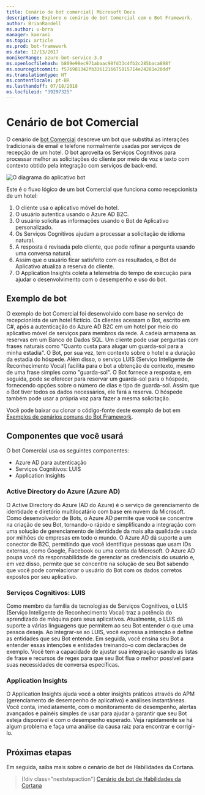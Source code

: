 ```yaml
---
title: Cenário de bot comercial| Microsoft Docs
description: Explore o cenário de bot Comercial com o Bot Framework.
author: BrianRandell
ms.author: v-brra
manager: kamrani
ms.topic: article
ms.prod: bot-framework
ms.date: 12/13/2017
monikerRange: azure-bot-service-3.0
ms.openlocfilehash: b809e98ec971abaac98fd33c4fb2c285baca898f
ms.sourcegitcommit: f576981342fb3361216675815714e24281e20ddf
ms.translationtype: HT
ms.contentlocale: pt-BR
ms.lasthandoff: 07/18/2018
ms.locfileid: "39297325"
---
```

# <a name="commerce-bot-scenario"></a>Cenário de bot Comercial
O cenário de [bot Comercial](bot-service-scenario-commerce.md) descreve um bot que substitui as interações tradicionais de email e telefone normalmente usadas por serviços de recepção de um hotel. O bot aproveita os Serviços Cognitivos para processar melhor as solicitações do cliente por meio de voz e texto com contexto obtido pela integração com serviços de back-end.

![O diagrama do aplicativo bot](~/media/scenarios/bot-service-scenario-commerce-bot.png)

Este é o fluxo lógico de um bot Comercial que funciona como recepcionista de um hotel:

1. O cliente usa o aplicativo móvel do hotel.
2. O usuário autentica usando o Azure AD B2C.
3. O usuário solicita as informações usando o Bot de Aplicativo personalizado. 
4. Os Serviços Cognitivos ajudam a processar a solicitação de idioma natural.
5. A resposta é revisada pelo cliente, que pode refinar a pergunta usando uma conversa natural.
6. Assim que o usuário ficar satisfeito com os resultados, o Bot de Aplicativo atualiza a reserva do cliente.
7. O Application Insights coleta a telemetria do tempo de execução para ajudar o desenvolvimento com o desempenho e uso do bot.

## <a name="sample-bot"></a>Exemplo de bot
O exemplo de bot Comercial foi desenvolvido com base no serviço de recepcionista de um hotel fictício. Os clientes acessam o Bot, escrito em C#, após a autenticação do Azure AD B2C em um hotel por meio do aplicativo móvel de serviços para membros da rede. A cadeia armazena as reservas em um Banco de Dados SQL. Um cliente pode usar perguntas com frases naturais como "Quanto custa para alugar um guarda-sol para a minha estadia". O Bot, por sua vez, tem contexto sobre o hotel e a duração da estadia do hóspede. Além disso, o serviço LUIS (Serviço Inteligente de Reconhecimento Vocal) facilita para o bot a obtenção de contexto, mesmo de uma frase simples como "guarda-sol". O Bot fornece a resposta e, em seguida, pode se oferecer para reservar um guarda-sol para o hóspede, fornecendo opções sobre o número de dias e tipo de guarda-sol. Assim que o Bot tiver todos os dados necessários, ele fará a reserva. O hóspede também pode usar a própria voz para fazer a mesma solicitação.

Você pode baixar ou clonar o código-fonte deste exemplo de bot em [Exemplos de cenários comuns do Bot Framework](https://aka.ms/bot/scenarios).

## <a name="components-youll-use"></a>Componentes que você usará
O bot Comercial usa os seguintes componentes:
-   Azure AD para autenticação
-   Serviços Cognitivos: LUIS
-   Application Insights

### <a name="azure-active-directory-azure-ad"></a>Active Directory do Azure (Azure AD)
O Active Directory do Azure (AD do Azure) é o serviço de gerenciamento de identidade e diretório multilocatário com base em nuvem da Microsoft. Como desenvolvedor de Bots, o Azure AD permite que você se concentre na criação de seu Bot, tornando-o rápido e simplificando a integração com uma solução de gerenciamento de identidade da mais alta qualidade usada por milhões de empresas em todo o mundo. O Azure AD dá suporte a um conector de B2C, permitindo que você identifique pessoas que usam IDs externas, como Google, Facebook ou uma conta da Microsoft. O Azure AD poupa você da responsabilidade de gerenciar as credenciais do usuário e, em vez disso, permite que se concentre na solução de seu Bot sabendo que você pode correlacionar o usuário do Bot com os dados corretos expostos por seu aplicativo.

### <a name="cognitive-services-luis"></a>Serviços Cognitivos: LUIS
Como membro da família de tecnologias de Serviços Cognitivos, o LUIS (Serviço Inteligente de Reconhecimento Vocal) traz a potência do aprendizado de máquina para seus aplicativos. Atualmente, o LUIS dá suporte a várias linguagens que permitem ao seu Bot entender o que uma pessoa deseja. Ao integrar-se ao LUIS, você expressa a intenção e define as entidades que seu Bot entende. Em seguida, você ensina seu Bot a entender essas intenções e entidades treinando-o com declarações de exemplo. Você tem a capacidade de ajustar sua integração usando as listas de frase e recursos de regex para que seu Bot flua o melhor possível para suas necessidades de conversa específicas.

### <a name="application-insights"></a>Application Insights
O Application Insights ajuda você a obter insights práticos através do APM (gerenciamento de desempenho de aplicativo) e análises instantâneas. Você conta, imediatamente, com o monitoramento de desempenho, alertas avançados e painéis simples de usar para ajudar a garantir que seu Bot esteja disponível e com o desempenho esperado. Veja rapidamente se há algum problema e faça uma análise da causa raiz para encontrar e corrigi-lo.

## <a name="next-steps"></a>Próximas etapas
Em seguida, saiba mais sobre o cenário de bot de Habilidades da Cortana.

> [!div class="nextstepaction"]
> [Cenário de bot de Habilidades da Cortana](bot-service-scenario-cortana-skill.md)
